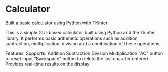 # Calculator
Built a basic calculator using Python with TKinter.

This is a simple GUI-based calculator built using Python and the Tkinter library. It performs basic arithmetic operations such as addition, subtraction, multiplication, division and a combination of these operations. 

Features:
Supports:
Addition 
Subtraction
Division 
Multiplication 
"AC" button to reset input
"Backspace" button to delete the last charater entered 
Provides real-time results on the display 
